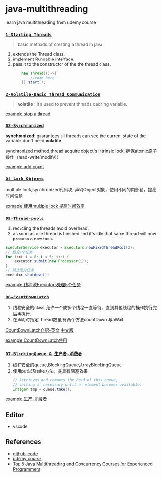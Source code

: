 # java-multithreading
learn java multithreading from udemy course 


### [`1-Starting Threads`](./01-Starting-Threading)

> basic methods of creating a thread in java

1. extends the Thread class.
2. implement Runnable interface.
3. pass it to the constructor of the the thread class.
    ```java
        new Thread(()->{
            //code here
        }).start();
    ```


### [`2-Volatile-Basic Thread Communication`](./02-Basic-Thread-Communication)

> **volatile** : it's used to prevent threads caching variable.

[example stop a thread](./02-Basic-Thread-Communication/src/app/VolatileKeyWord.java)




### [`03-Synchronized`]()


**synchronized**: guarantees all threads can see the current state of the variable.don't need **volatile**

synchronized method,thread acquire object's intrinsic lock. 确保atomic原子操作（read-write(modify)）

[example add count](03-Synchronized\src\app\AppSynchronized.java)


### [`04-Lock-Objects`]()


multiple lock,synchronized代码块;
声明Object对象，使用不同的内部锁，提高时间性能

[exmaple 使用multiple lock 提高时间效率](04-Lock-Objects\src\app\Worker.java)



### [`05-Thread-pools`]()

1. recycling the threads avoid overhead.
2. as soon as one thread is finished and it's idle that same thread will now process a new task.

```java
ExecutorService executor = Executors.newFixedThreadPool(2);
// 提交5个任务
for (int i = 0; i < 5; i++) {
    executor.submit(new Processor(i));
}
// 禁止提交任务
executor.shutdown();
```

[example 线程池Executors处理5个任务](05-Thread-Pool\src\app\App.java)




### [`06-CountDownLatch`]()

1. 线程安全的class,允许一个或多个线程一直等待，直到其他线程的操作执行完后再执行.
2. 在声明时指定Thread数量,有两个方法countDown 与aWait.

[CountDownLatch介绍-英文](https://howtodoinjava.com/java/multi-threading/when-to-use-countdownlatch-java-concurrency-example-tutorial/)
[中文版](http://www.importnew.com/15731.html)


[example CountDownLatch使用](06-CountDownLatch\src\app\App.java)






### [`07-BlockingQueue & 生产者-消费者`]()

1. 线程安全的queue,BlockingQueue,ArrayBlockingQueue
2. 使用put以及take方法，是具有阻塞效果
    ```java
    // Retrieves and removes the head of this queue,
    // waiting if necessary until an element becomes available.
    Integer tmp = queue.take();
    ```

[example 生产-消费者](07-BlockingQueue\src\app\App.java)








## Editor

- vscode 


## References

- [github-code](https://github.com/Beerkay/JavaMultiThreading/tree/master/JavaMultiThreadingCodes/src)
- [udemy course](https://www.udemy.com/java-multithreading/learn/v4/t/lecture/107238?start=15)
- [Top 5 Java Multithreading and Concurrency Courses for Experienced Programmers](https://javarevisited.blogspot.com/2018/06/top-5-java-multithreading-and-concurrency-courses-experienced-programmers.html)